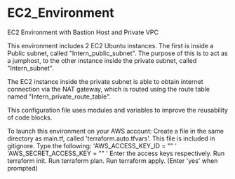# EC2_Environment
EC2 Environment with Bastion Host and Private VPC 

This environment includes 2 EC2 Ubuntu instances. The first is inside a Public subnet, called "Intern_public_subnet". The purpose of this is to act as a jumphost, to the other instance inside the private subnet, called "Intern_subnet".

The EC2 instance inside the private subnet is able to obtain internet connection via the NAT gateway, which is routed using the route table named "Intern_private_route_table".

This configuration file uses modules and variables to improve the reusability of code blocks.

To launch this environment on your AWS account:
Create a file in the same directory as main.tf, called 'terraform.auto.tfvars'. This file is included in gitignore.
Type the following: 'AWS_ACCESS_KEY_ID      = "" ' 
                    'AWS_SECRET_ACCESS_KEY  = "" '
Enter the access keys respectively. 
Run terraform init. 
Run terraform plan. 
Run terraform apply. (Enter 'yes' when prompted)

